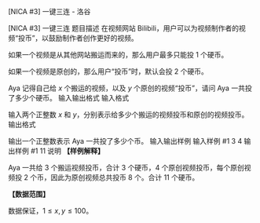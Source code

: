 



[NICA #3] 一键三连 - 洛谷














[NICA #3] 一键三连
题目描述
在视频网站 Bilibili，用户可以为视频制作者的视频“投币”，以鼓励制作者创作更好的视频。

如果一个视频是从其他网站搬运而来的，那么用户最多只能投 $1$ 个硬币。

如果一个视频是原创的，那么用户“投币”时，默认会投 $2$ 个硬币。

Aya 记得自己给 $x$ 个搬运的视频，以及 $y$ 个原创的视频“投币”，请问 Aya 一共投了多少个硬币。
输入输出格式
输入格式

输入两个正整数 $x$ 和 $y$，分别表示给多少个搬运的视频投币和原创的视频投币。
输出格式

输出一个正整数表示 Aya 一共投了多少个币。
输入输出样例
输入样例 #1
3 4
输出样例 #1
11
说明
**【样例解释】**

Aya 一共给 $3$ 个搬运视频投币，合计 $3$ 个硬币，$4$ 个原创视频投币，每个原创视频投 $2$ 个币，因此为原创视频总共投币 $8$ 个。合计 $11$ 个硬币。

**【数据范围】**

数据保证，$1 \leq x,y \leq 100$。






